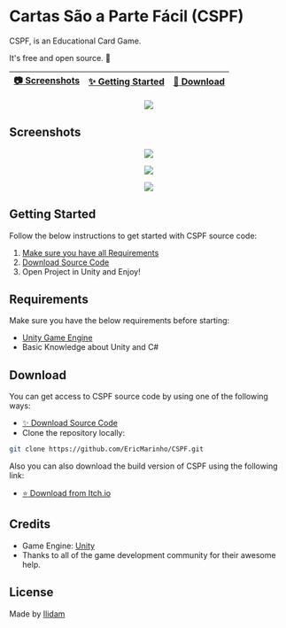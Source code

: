 # Cartas São a Parte Fácil (CSPF)

CSPF, is an Educational Card Game.

It's free and open source. :clap:

| [:camera: Screenshots](#screenshots) | [:sparkles: Getting Started](#getting-started) | [:rocket: Download](#download) |
| --------------- | -------- |  -------- |

<p align="center">
  <img src="https://img.itch.zone/aW1nLzk4NzMwNTUucG5n/original/xcSV7B.png" />
</p>

## Screenshots

<p align="center">
  <img src="sreenshot1.png"/>
</p>

<p align="center">
  <img src="sreenshot2.png"/>
</p>

<p align="center">
  <img src="sreenshot3.png"/>
</p>

## Getting Started

Follow the below instructions to get started with CSPF source code:

1. [Make sure you have all Requirements](#requirements)
2. [Download Source Code](#download)
3. Open Project in Unity and Enjoy!

## Requirements

Make sure you have the below requirements before starting:

- [Unity Game Engine](https://unity3d.com)
- Basic Knowledge about Unity and C#

## Download

You can get access to CSPF source code by using one of the following ways:

- [:sparkles: Download Source Code](https://github.com/EricMarinho/CSPF/archive/master.zip)
- Clone the repository locally:

```bash
git clone https://github.com/EricMarinho/CSPF.git
```

Also you can also download the build version of CSPF using the following link:

- [:star: Download from Itch.io](https://ilidam.itch.io/cspf)

## Credits

- Game Engine: [Unity](https://unity3d.com/)
- Thanks to all of the game development community for their awesome help.

## License

Made by [Ilidam](https://github.com/EricMarinho)
